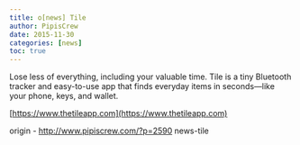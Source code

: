 ```yaml
---
title: o[news] Tile
author: PipisCrew
date: 2015-11-30
categories: [news]
toc: true
---
```


Lose less of everything, including your valuable time. Tile is a tiny Bluetooth tracker and easy-to-use app that finds everyday items in seconds—like your phone, keys, and wallet.

[https://www.thetileapp.com](https://www.thetileapp.com)

origin - http://www.pipiscrew.com/?p=2590 news-tile
